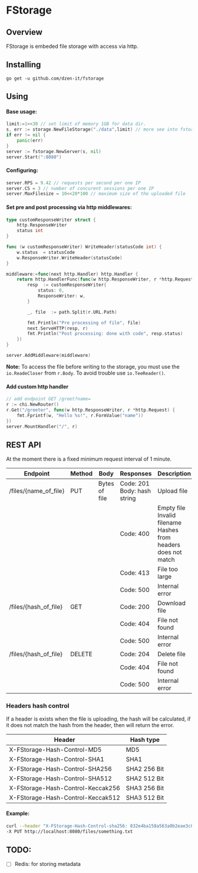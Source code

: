 # FStorage

  

## Overview

FStorage is embeded file storage with access via http.

## Installing

```go get -u github.com/dzen-it/fstorage```

  

## Using

  

#### Base usage:

```go
limit:=1<<30 // set limit of memory 1GB for data dir.
s, err := storage.NewFileStorage("./data",limit) // more see into fstorage/storage
if err != nil {
	panic(err)
}
server := fstorage.NewServer(s, nil)
server.Start(":8080")
```
#### Configuring:
```go
server.RPS = 9.42 // requests per second per one IP
server.CS = 3 // number of concurent sessions per one IP
server.MaxFilesize = 10<<20*100 // maximum size of the uploaded file
```

#### Set pre and  post processing via http middlewares:
```go
type customResponseWriter struct {
	http.ResponseWriter
	status int
}

func (w customResponseWriter) WriteHeader(statusCode int) {
	w.status  = statusCode
	w.ResponseWriter.WriteHeader(statusCode)
}

middleware:=func(next http.Handler) http.Handler {
	return http.HandlerFunc(func(w http.ResponseWriter, r *http.Request) {
		resp  := customResponseWriter{
			status: 0,
			ResponseWriter: w,
		}

		_, file  := path.Split(r.URL.Path)

		fmt.Println("Pre processing of file", file)
		next.ServeHTTP(resp, r)
		fmt.Println("Post processing: done with code", resp.status)
	})
}

server.AddMiddleware(middleware)
```
**Note:**  To access the file before writing to the storage, you must use the `io.ReadeCloser` from `r.Body`. To avoid trouble use `io.TeeReader()`.

#### Add custom http handler 
```go
// add endpoint GET /greet?name=
r := chi.NewRouter()
r.Get("/greeter", func(w http.ResponseWriter, r *http.Request) {
	fmt.Fprintf(w, "Hello %s!", r.FormValue("name"))
})
server.MountHandler("/", r)
```

## REST API   
At the moment there is a fixed minimum request interval of 1 minute.

| Endpoint | Method | Body | Responses | Description | 
|---|---|---|---|---|
| /files/{name_of_file} | PUT | Bytes of file  | Code: 201 Body: hash string| Upload file |
||||Code: 400| Empty file<br> Invalid filename<br> Hashes from headers does not match |
||||Code: 413| File too large |
||||Code: 500| Internal error 
| /files/{hash_of_file} | GET || Code: 200 | Download file |
||||Code: 404| File not found |
||||Code: 500| Internal error 
| /files/{hash_of_file} | DELETE | | Code: 204 | Delete file | 
||||Code: 404| File not found |
||||Code: 500| Internal error |


### Headers hash control
If a header is exists when the file is uploading, the hash will be calculated, if it does not match the hash from the header, then will return the error.

| Header | Hash type |
|---|---|
| X-FStorage-Hash-Control-MD5 | MD5|
| X-FStorage-Hash-Control-SHA1 | SHA1|
| X-FStorage-Hash-Control-SHA256 | SHA2 256 Bit|
| X-FStorage-Hash-Control-SHA512 | SHA2 512 Bit|
| X-FStorage-Hash-Control-Keccak256 | SHA3 256 Bit|
| X-FStorage-Hash-Control-Keccak512 | SHA3 512 Bit|

#### Example:
```bash
curl --header "X-FStorage-Hash-Control-sha256: 832e4ba158a563a0b2eae3c010033229984f96cf1a4ad8d5c5c3226ff2d4daf6" \
-X PUT http://localhost:8080/files/something.txt
```

## TODO:

 - [ ] Redis: for storing metadata
